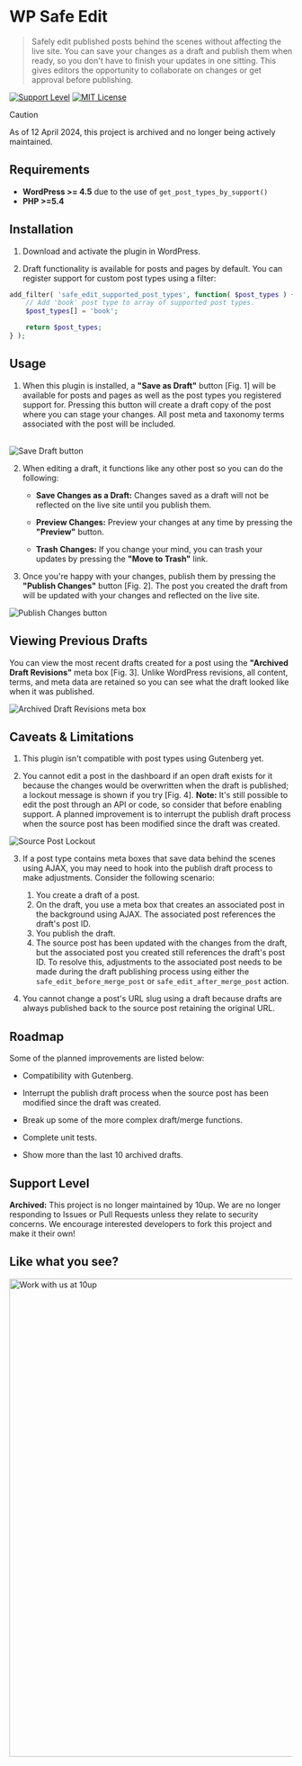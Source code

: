 # WP Safe Edit

> Safely edit published posts behind the scenes without affecting the live site. You can save your changes as a draft and publish them when ready, so you don't have to finish your updates in one sitting. This gives editors the opportunity to collaborate on changes or get approval before publishing.

[![Support Level](https://img.shields.io/badge/support-archived-red.svg)](#support-level) [![MIT License](https://img.shields.io/github/license/10up/wp-safe-edit.svg)](https://github.com/10up/wp-safe-edit/blob/5d7cf0c421d6fdbeb98e3dd54ccb3d41e6d3d4d2/composer.json#L8)

> [!CAUTION]
> As of 12 April 2024, this project is archived and no longer being actively maintained.

## Requirements

* **WordPress >= 4.5** due to the use of `get_post_types_by_support()`
* **PHP >=5.4**

## Installation

1. Download and activate the plugin in WordPress.

2. Draft functionality is available for posts and pages by default. You can register support for custom post types using a filter:

```php
add_filter( 'safe_edit_supported_post_types', function( $post_types ) {
	// Add 'book' post type to array of supported post types.
	$post_types[] = 'book';

	return $post_types;
} );
```

## Usage

1. When this plugin is installed, a **"Save as Draft"** button [Fig. 1] will be available for posts and pages as well as the post types you registered support for. Pressing this button will create a draft copy of the post where you can stage your changes. All post meta and taxonomy terms associated with the post will be included.<br><br>

![Save Draft button](.wordpress-org/screenshot-1.jpg "Image of the “Save as Draft” button.")

2. When editing a draft, it functions like any other post so you can do the following:
   * **Save Changes as a Draft:** Changes saved as a draft will not be reflected on the live site until you publish them.
	 
   * **Preview Changes:** Preview your changes at any time by pressing the **"Preview"** button.
   
   * **Trash Changes:** If you change your mind, you can trash your updates by pressing the **"Move to Trash"** link.

3. Once you're happy with your changes, publish them by pressing the **"Publish Changes"** button [Fig. 2]. The post you created the draft from will be updated with your changes and reflected on the live site.

![Publish Changes button](.wordpress-org/screenshot-2.jpg "Image of the “Publish Changes” button.")

## Viewing Previous Drafts

You can view the most recent drafts created for a post using the **"Archived Draft Revisions"** meta box [Fig. 3]. Unlike WordPress revisions, all content, terms, and meta data are retained so you can see what the draft looked like when it was published.

![Archived Draft Revisions meta box](.wordpress-org/screenshot-3.jpg "Image of the “Archived Draft Revisions” meta box.")

## Caveats & Limitations

1. This plugin isn't compatible with post types using Gutenberg yet.

2. You cannot edit a post in the dashboard if an open draft exists for it because the changes would be overwritten when the draft is published; a lockout message is shown if you try [Fig. 4]. **Note:** It's still possible to edit the post through an API or code, so consider that before enabling support. A planned improvement is to interrupt the publish draft process when the source post has been modified since the draft was created.

![Source Post Lockout](.wordpress-org/screenshot-4.jpg "Image of the “open draft exist” lockout message.")

3. If a post type contains meta boxes that save data behind the scenes using AJAX, you may need to hook into the publish draft process to make adjustments. Consider the following scenario:

   1. You create a draft of a post.
   2. On the draft, you use a meta box that creates an associated post in the background using AJAX. The associated post references the draft's post ID.
   3. You publish the draft.
   4. The source post has been updated with the changes from the draft, but the associated post you created still references the draft's post ID. To resolve this, adjustments to the associated post needs to be made during the draft publishing process using either the `safe_edit_before_merge_post` or `safe_edit_after_merge_post` action.

4. You cannot change a post's URL slug using a draft because drafts are always published back to the source post retaining the original URL.

## Roadmap

Some of the planned improvements are listed below:

- Compatibility with Gutenberg.

- Interrupt the publish draft process when the source post has been modified since the draft was created.

- Break up some of the more complex draft/merge functions.

- Complete unit tests.

- Show more than the last 10 archived drafts.

## Support Level

**Archived:** This project is no longer maintained by 10up. We are no longer responding to Issues or Pull Requests unless they relate to security concerns. We encourage interested developers to fork this project and make it their own!

## Like what you see?

<a href="http://10up.com/contact/"><img src="https://10up.com/uploads/2016/10/10up-Github-Banner.png" width="850" alt="Work with us at 10up"></a>
